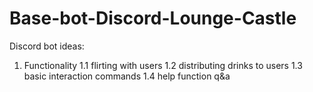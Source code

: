 # Base-bot-Discord-Lounge-Castle

Discord bot ideas: 

1. Functionality 
1.1 flirting with users
1.2 distributing drinks to users
1.3 basic interaction commands
1.4 help function q&a


































































































